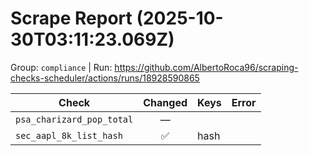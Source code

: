 # Scrape Report (2025-10-30T03:11:23.069Z)

Group: `compliance`  |  Run: https://github.com/AlbertoRoca96/scraping-checks-scheduler/actions/runs/18928590865

| Check | Changed | Keys | Error |
|---|:---:|:--|:--|
| `psa_charizard_pop_total` | — |  |  |
| `sec_aapl_8k_list_hash` | ✅ | hash |  |
